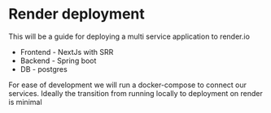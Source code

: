 # Render deployment

This will be a guide for deploying a multi service application to render.io

- Frontend - NextJs with SRR
- Backend - Spring boot
- DB - postgres

For ease of development we will run a docker-compose to connect our services. Ideally the transition from running locally to deployment on render is minimal
